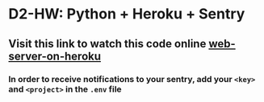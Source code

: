 # D2-HW: Python + Heroku + Sentry
## Visit this link to watch this code online [web-server-on-heroku](https://heroku-d2-hw.herokuapp.com/)
### In order to receive notifications to your sentry, add your `<key>` and `<project>` in the `.env` file
